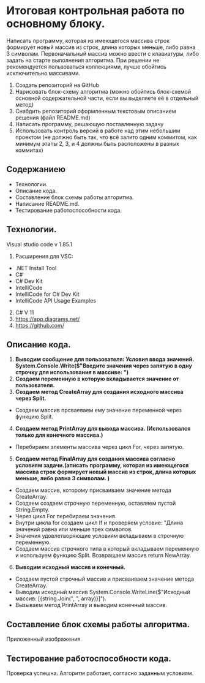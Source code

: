 # Итоговая контрольная работа по основному блоку. #

Написать программу, которая из имеющегося массива строк формирует новый массив из строк, длина которых меньше, либо равна 3 символам. Первоначальный массив можно ввести с клавиатуры, либо задать на старте выполнения алгоритма. При решении не рекомендуется пользоваться коллекциями, лучше обойтись исключительно массивами.

1. Создать репозиторий на GitHub
2. Нарисовать блок-схему алгоритма (можно обойтись блок-схемой основной содержательной части, если вы выделяете её в отдельный метод)
3. Снабдить репозиторий оформленным текстовым описанием решения (файл README.md)
4. Написать программу, решающую поставленную задачу
5. Использовать контроль версий в работе над этим небольшим проектом (не должно быть так, что всё залито одним коммитом, как минимум этапы 2, 3, и 4 должны быть расположены в разных коммитах)

## Содержаниею ##

* Технологии.
* Описание кода.
* Составление блок схемы работы алгоритма.
* Написание README.md.
* Тестирование работоспособности кода. 

## Технологии. ##

Visual studio code v 1.85.1

1. Расширения для VSC:
* .NET Install Tool
* C#
* C# Dev Kit
* IntelliCode 
* IntelliCode for C# Dev Kit
* IntelliCode API Usage Examples

2.  C# V 11
3. https://app.diagrams.net/
4. https://github.com/

## Описание кода. ##

1.  **Выводим сообщение для пользователя: Условия ввода значений.
System.Console.Write($"Введите значения через запятую в одну строчку для использования в массиве: ")** 
2. **Создаем переменную в которую вкладывается значение от пользователя.** 
3. **Создаем метод CreateArray для создания исходного массива через Split.**
* Создаем массив прсваеваем ему значение переменной через функцию Split.
4. **Создаем метод PrintArray для вывода массива. (Использовался только для конечного массива.)**
* Перебираем элементы массива через цикл For, через запятую. 
5. **Создаем метод FinalArray для создания массива согласно условиям задачи.(аписать программу, которая из имеющегося массива строк формирует новый массив из строк, длина которых меньше, либо равна 3 символам. )**
* Создаем массив, которому присваиваем значение метода CreateArray.
* Создаем создаем строчную переменную, оставляем пустой String.Empty.
* Через цикл For перебираем значения. 
* Внутри цикла  for  создаем цикл If и проверяем условие: "Длина значений равна или меньше трех символов. 
* Значения удовлетворяющие условиям вкладываем в строчную переменную.
* Создаем массив строчного типа в который вкладываем переменную и используем функцию Split. 
Возвращаем массив return NewArray.
6. **Выводим исходный массив и конечный.**

* Создаем пустой строчный массив и присваиваем значение метода CreateArray.
* Выводим исходный массив System.Console.WriteLine($"Исходный массив: [{string.Join(", ", array)}]").
* Вызываем метод PrintArray и выводим конечный массив. 

## Составление блок схемы работы алгоритма. ##
 Приложенный изображения

## Тестирование работоспособности кода. ##
Проверка успешна.
Алгоритм работает, согласно заданным условиям.
